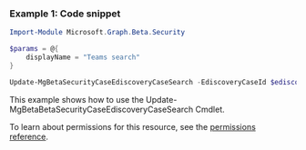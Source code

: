 ### Example 1: Code snippet

```powershellImport-Module Microsoft.Graph.Beta.Security

$params = @{
	displayName = "Teams search"
}

Update-MgBetaSecurityCaseEdiscoveryCaseSearch -EdiscoveryCaseId $ediscoveryCaseId -EdiscoverySearchId $ediscoverySearchId -BodyParameter $params
```
This example shows how to use the Update-MgBetaBetaSecurityCaseEdiscoveryCaseSearch Cmdlet.
To learn about permissions for this resource, see the [permissions reference](/graph/permissions-reference).

